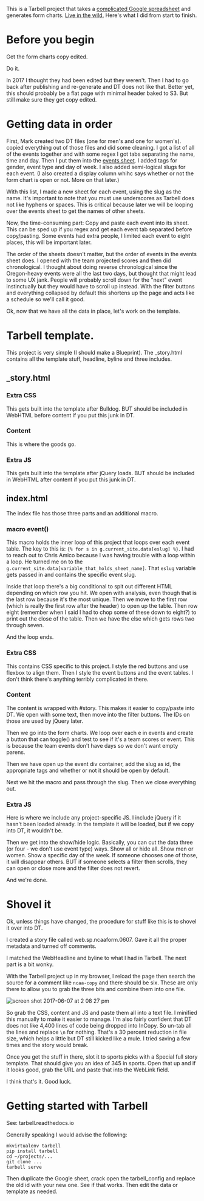 This is a Tarbell project that takes a [complicated Google spreadsheet](https://docs.google.com/spreadsheets/d/1FIl_mXfBWeFonUBK8OVK3HvQgS4SmsP406h90xpcS24/edit#gid=1743693722) and generates form charts. [Live in the wild.](http://registerguard.com/rg/sports/trackandfield/35651655-345/2017-outdoor-ncaa-track--field-championship-form-charts.html.csp) Here's what I did from start to finish.

# Before you begin

Get the form charts copy edited.

Do it.

In 2017 I thought they had been edited but they weren't. Then I had to go back after publishing and re-generate and DT does not like that. Better yet, this should probably be a flat page with minimal header baked to S3. But still make sure they get copy edited.

# Getting data in order

First, Mark created two DT files (one for men's and one for women's). copied everything out of those files and did some cleaning. I got a list of all of the events together and with some regex I got tabs separating the name, time and day. Then I put them into the [events sheet](https://docs.google.com/spreadsheets/d/1FIl_mXfBWeFonUBK8OVK3HvQgS4SmsP406h90xpcS24/edit#gid=0). I added tags for gender, event type and day of week. I also added semi-logical slugs for each event. (I also created a display column whihc says whether or not the form chart is open or not. More on that later.)

With this list, I made a new sheet for each event, using the slug as the name. It's important to note that you must use underscores as Tarbell does not like hyphens or spaces. This is critical because later we will be looping over the events sheet to get the names of other sheets.

Now, the time-consuming part: Copy and paste each event into its sheet. This can be sped up if you regex and get each event tab separated before copy/pasting. Some events had extra people, I limited each event to eight places, this will be important later.

The order of the sheets doesn't matter, but the order of events in the events sheet does. I opened with the team projected scores and then did chronological. I thought about doing reverse chronological since the Oregon-heavy events were all the last two days, but thought that might lead to some UX jank. People will probably scroll down for the "next" event instinctually but they would have to scroll up instead. With the filter buttons and everything collapsed by default this shortens up the page and acts like a schedule so we'll call it good.

Ok, now that we have all the data in place, let's work on the template.

# Tarbell template.

This project is very simple (I should make a Blueprint). The _story.html contains all the template stuff, headline, byline and three includes.

## _story.html

### Extra CSS

This gets built into the template after Bulldog. BUT should be included in WebHTML before content if you put this junk in DT.

### Content

This is where the goods go.

### Extra JS

This gets built into the template after jQuery loads. BUT should be included in WebHTML after content if you put this junk in DT.

## index.html

The index file has those three parts and an additional macro.

### macro event()

This macro holds the inner loop of this project that loops over each event table. The key to this is: `{% for s in g.current_site.data[eslug] %}`. I had to reach out to Chris Amico because I was having trouble with a loop within a loop. He turned me on to the `g.current_site.data[variable_that_holds_sheet_name]`. That `eslug` variable gets passed in and contains the specific event slug.

Inside that loop there's a big conditional to spit out different HTML depending on which row you hit. We open with analysis, even though that is the last row because it's the most unique. Then we move to the first row (which is really the first row after the header) to open up the table. Then row eight (remember when I said I had to chop some of these down to eight?) to print out the close of the table. Then we have the else which gets rows two through seven.

And the loop ends.

### Extra CSS

This contains CSS specific to this project. I style the red buttons and use flexbox to align them. Then I style the event buttons and the event tables. I don't think there's anything terribly complicated in there.

### Content

The content is wrapped with #story. This makes it easier to copy/paste into DT. We open with some text, then move into the filter buttons. The IDs on those are used by jQuery later.

Then we go into the form charts. We loop over each e in events and create a button that can toggle() and test to see if it's a team scores or event. This is because the team events don't have days so we don't want empty parens.

Then we have open up the event div container, add the slug as id, the appropriate tags and whether or not it should be open by default.

Next we hit the macro and pass through the slug. Then we close everything out.

### Extra JS

Here is where we include any project-specific JS. I include jQuery if it hasn't been loaded already. In the template it will be loaded, but if we copy into DT, it wouldn't be. 

Then we get into the show/hide logic. Basically, you can cut the data three (or four - we don't use event type) ways. Show all or hide all. Show men or women. Show a specific day of the week. If someone chooses one of those, it will disappear others. BUT if someone selects a filter then scrolls, they can open or close more and the filter does not revert.

And we're done.

# Shovel it

Ok, unless things have changed, the procedure for stuff like this is to shovel it over into DT. 

I created a story file called web.sp.ncaaform.0607. Gave it all the proper metadata and turned off comments.

I matched the WebHeadline and byline to what I had in Tarbell. The next part is a bit wonky.

With the Tarbell project up in my browser, I reload the page then search the source for a comment like `ncaa-copy` and there should be six. These are only there to allow you to grab the three bits and combine them into one file.

![screen shot 2017-06-07 at 2 08 27 pm](https://user-images.githubusercontent.com/4853944/26901491-e70a0680-4b8a-11e7-97dc-988a28bb524b.png)

So grab the CSS, content and JS and paste them all into a text file. I minified this manually to make it easier to manage. I'm also fairly confident that DT does not like 4,400 lines of code being dropped into InCopy. So un-tab all the lines and replace `\n` for nothing. That's a 30 percent reduction in file size, which helps a little but DT still kicked like a mule. I tried saving a few times and the story would break.

Once you get the stuff in there, slot it to sports picks with a Special full story template. That should give you an idea of 345 in sports. Open that up and if it looks good, grab the URL and paste that into the WebLink field.

I think that's it. Good luck.

# Getting started with Tarbell

See: tarbell.readthedocs.io

Generally speaking I would advise the following:

```
mkvirtualenv tarbell
pip install tarbell
cd ~/projects/...
git clone ...
tarbell serve
```

Then duplicate the Google sheet, crack open the tarbell_config and replace the old id with your new one. See if that works. Then edit the data or template as needed.

